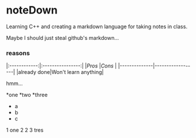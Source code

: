 noteDown
========

Learning C++ and creating a markdown language for taking notes in class.

Maybe I should just steal github's markdown...

 ### reasons ###
|:------------:|:----------------:|
|_Pros_        |_Cons_            |
|--------------|------------------|
|already done|Won't learn anything|


hmm...

*one
*two
*three

- a
- b
- c

1 one
2 2
3 tres
